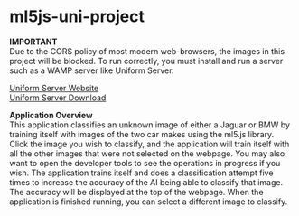 # ml5js-uni-project

**IMPORTANT**<br>
Due to the CORS policy of most modern web-browsers, the images in this project will be blocked. To run correctly, you must install and run a server such as a WAMP server like Uniform Server.<br>

<a href="https://www.uniformserver.com/">Uniform Server Website</a><br>
<a href="https://sourceforge.net/projects/miniserver/">Uniform Server Download</a><br>

**Application Overview**<br>
This application classifies an unknown image of either a Jaguar or BMW by training itself with images
of the two car makes using the ml5.js library. Click the image you wish to classify, and the application
will train itself with all the other images that were not selected on the webpage. You may also want
to open the developer tools to see the operations in progress if you wish. The application trains itself
and does a classification attempt five times to increase the accuracy of the AI being able to classify
that image. The accuracy will be displayed at the top of the webpage. When the application is
finished running, you can select a different image to classify.
